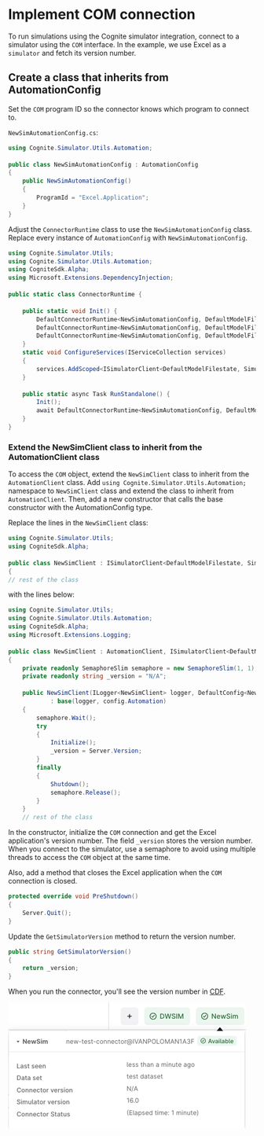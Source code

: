 # Implement COM connection

To run simulations using the Cognite simulator integration, connect to a simulator using the `COM` interface.
In the example, we use Excel as a `simulator` and fetch its version number.

## Create a class that inherits from AutomationConfig

Set the `COM` program ID so the connector knows which program to connect to.

`NewSimAutomationConfig.cs`:
```csharp
using Cognite.Simulator.Utils.Automation;

public class NewSimAutomationConfig : AutomationConfig
{
    public NewSimAutomationConfig()
    {
        ProgramId = "Excel.Application";
    }
}
```

Adjust the `ConnectorRuntime` class to use the `NewSimAutomationConfig` class. Replace every instance of `AutomationConfig` with `NewSimAutomationConfig`.

```csharp
using Cognite.Simulator.Utils;
using Cognite.Simulator.Utils.Automation;
using CogniteSdk.Alpha;
using Microsoft.Extensions.DependencyInjection;

public static class ConnectorRuntime {

    public static void Init() {
        DefaultConnectorRuntime<NewSimAutomationConfig, DefaultModelFilestate, DefaultModelFileStatePoco>.ConfigureServices = ConfigureServices;
        DefaultConnectorRuntime<NewSimAutomationConfig, DefaultModelFilestate, DefaultModelFileStatePoco>.ConnectorName = "NewSim";
        DefaultConnectorRuntime<NewSimAutomationConfig, DefaultModelFilestate, DefaultModelFileStatePoco>.SimulatorDefinition = SimulatorDefinition.Get();
    }
    static void ConfigureServices(IServiceCollection services)
    {
        services.AddScoped<ISimulatorClient<DefaultModelFilestate, SimulatorRoutineRevision>, NewSimClient>();
    }
    
    public static async Task RunStandalone() {
        Init();
        await DefaultConnectorRuntime<NewSimAutomationConfig, DefaultModelFilestate, DefaultModelFileStatePoco>.RunStandalone().ConfigureAwait(false);
    }
}
```

### Extend the NewSimClient class to inherit from the AutomationClient class

To access the `COM` object, extend the `NewSimClient` class to inherit from the `AutomationClient` class. 
Add `using Cognite.Simulator.Utils.Automation;` namespace to `NewSimClient` class and extend the class to inherit from `AutomationClient`. Then, add a new constructor that calls the base constructor with the AutomationConfig type.

Replace the lines in the `NewSimClient` class:

```csharp
using Cognite.Simulator.Utils;
using CogniteSdk.Alpha;

public class NewSimClient : ISimulatorClient<DefaultModelFilestate, SimulatorRoutineRevision>
{
// rest of the class
```

with the lines below:

```csharp
using Cognite.Simulator.Utils;
using Cognite.Simulator.Utils.Automation;
using CogniteSdk.Alpha;
using Microsoft.Extensions.Logging;

public class NewSimClient : AutomationClient, ISimulatorClient<DefaultModelFilestate, SimulatorRoutineRevision>
{
    private readonly SemaphoreSlim semaphore = new SemaphoreSlim(1, 1);
    private readonly string _version = "N/A";

    public NewSimClient(ILogger<NewSimClient> logger, DefaultConfig<NewSimAutomationConfig> config)
            : base(logger, config.Automation)
    {
        semaphore.Wait();
        try
        {
            Initialize();
            _version = Server.Version;
        }
        finally
        {
            Shutdown();
            semaphore.Release();
        }
    }
    // rest of the class
```

In the constructor, initialize the `COM` connection and get the Excel application's version number. The field `_version` stores the version number. When you connect to the simulator, use a semaphore to avoid using multiple threads to access the `COM` object at the same time.

Also, add a method that closes the Excel application when the `COM` connection is closed.

```csharp
protected override void PreShutdown()
{
    Server.Quit();
}
```

Update the `GetSimulatorVersion` method to return the version number.

```csharp
public string GetSimulatorVersion()
{
    return _version;
}
```
When you run the connector, you'll see the version number in [CDF](https://fusion.cognite.com/).

![Simulator version](../images/simulator-version.png)